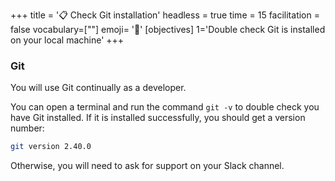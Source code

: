+++
title = '📋 Check Git installation'
headless = true
time = 15
facilitation = false
vocabulary=[""]
emoji= '🧩'
[objectives]
1='Double check Git is installed on your local machine'
+++

### Git

You will use Git continually as a developer.

You can open a terminal and run the command `git -v` to double check you have Git installed.
If it is installed successfully, you should get a version number:

```bash
git version 2.40.0
```

Otherwise, you will need to ask for support on your Slack channel.
